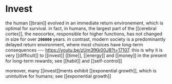 # Invest

the human [[brain]] evolved in an immediate return environement, which is optimal for survival. in fact, in humans, the largest part of the [[cerebral cortex]], the neocortex, responsible for higher functions, has not changed in size for over **`200000`** years. in contrast, modern society is a predominantly delayed return environment, where most choices have long-term consequences --- <https://youtu.be/zUm3fKk00J8?t=17107>. this is why it is very [[difficult]] to [[invest]] [[time]], [[energy]] and [[money]] in the present for long-term rewards; see [[habit]] and [[self-control]]

moreover, many [[invest]]ments exhibit [[exponential growth]], which is unintuitive for humans; see [[exponential growth]]

